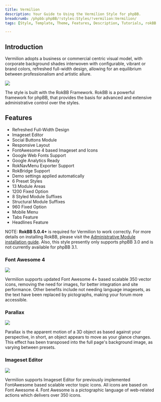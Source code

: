 ```yaml
---
title: Vermilion
description: Your Guide to Using the Vermilion Style for phpBB.
breadcrumb: /phpbb:phpBB/!styles:Styles/!vermilion:Vermilion/
tags: [Style, Template, Theme, Features, Description, Tutorials, rokBB 5]

---
```


Introduction
-----

Vermilion adopts a business or commercial centric visual model, with corporate background shades interwoven with configurable, vibrant or brand colors, refreshed full-width design, allowing for an equilibrium between professionalism and artistic allure.

![][style]

The style is built with the RokBB Framework. RokBB is a powerful framework for phpBB, that provides the basis for advanced and extensive administrative control over the styles.

Features
-----

* Refreshed Full-Width Design
* Imageset Editor
* Social Buttons Module
* Responsive Layout
* FontAwesome 4 based Imageset and Icons
* Google Web Fonts Support
* Google Analytics Ready
* RokNavMenu Exporter Support
* RokBridge Support
* Demo settings applied automatically
* 6 Preset Styles
* 13 Module Areas
* 1200 Fixed Option
* 8 Styled Module Suffixes
* Structural Module Suffixes
* 960 Fixed Option
* Mobile Menu
* Tabs Feature
* Headlines Feature

NOTE: **RokBB 5.0.4+** is required for Vermilion to work correctly. For more details on installing RokBB, please visit the [Administrative Module installation guide](../../start/styles.md#installing-administrative-modules). Also, this style presently only supports phpBB 3.0 and is not currently available for phpBB 3.1.


### Font Awesome 4

![][fontawesome]

Vermilion supports updated Font Awesome 4+ based scalable 350 vector icons, removing the need for images, for better integration and site performance. Other benefits include not needing language imagesets, as the text have been replaced by pictographs, making your forum more accessible.

### Parallax

![][parallax]

Parallax is the apparent motion of a 3D object as based against your perspective, in short, an object appears to move as your glance changes. This effect has been transposed into the full page's background image, as varying between presets.

### Imageset Editor

![][imageset]

Vermilion supports Imageset Editor for previously implemented FontAwesome based scalable vector topic icons. All icons are based on Font Awesome 4. Font Awesome is a pictographic language of web-related actions which delivers over 350 icons.

[adminguide]: ../../start/styles.md#installing-administrative-modules
[style]: assets/vermilion.jpg
[fontawesome]: assets/fontawesome.jpg
[parallax]: assets/parallax.jpg
[imageset]: assets/imageset.jpg
